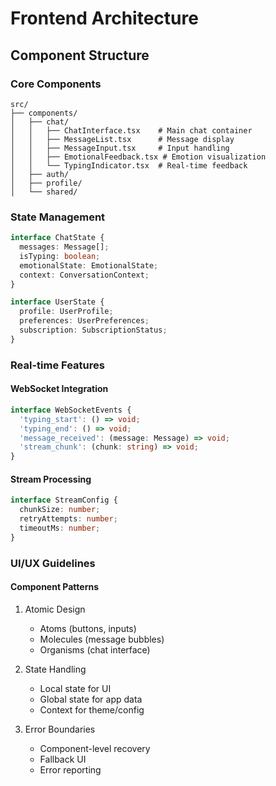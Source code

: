 # Frontend Architecture

## Component Structure

### Core Components
```
src/
├── components/
│   ├── chat/
│   │   ├── ChatInterface.tsx    # Main chat container
│   │   ├── MessageList.tsx      # Message display
│   │   ├── MessageInput.tsx     # Input handling
│   │   ├── EmotionalFeedback.tsx # Emotion visualization
│   │   └── TypingIndicator.tsx  # Real-time feedback
│   ├── auth/
│   ├── profile/
│   └── shared/
```

### State Management
```typescript
interface ChatState {
  messages: Message[];
  isTyping: boolean;
  emotionalState: EmotionalState;
  context: ConversationContext;
}

interface UserState {
  profile: UserProfile;
  preferences: UserPreferences;
  subscription: SubscriptionStatus;
}
```

### Real-time Features

#### WebSocket Integration
```typescript
interface WebSocketEvents {
  'typing_start': () => void;
  'typing_end': () => void;
  'message_received': (message: Message) => void;
  'stream_chunk': (chunk: string) => void;
}
```

#### Stream Processing
```typescript
interface StreamConfig {
  chunkSize: number;
  retryAttempts: number;
  timeoutMs: number;
}
```

### UI/UX Guidelines

#### Component Patterns
1. Atomic Design
   - Atoms (buttons, inputs)
   - Molecules (message bubbles)
   - Organisms (chat interface)

2. State Handling
   - Local state for UI
   - Global state for app data
   - Context for theme/config

3. Error Boundaries
   - Component-level recovery
   - Fallback UI
   - Error reporting